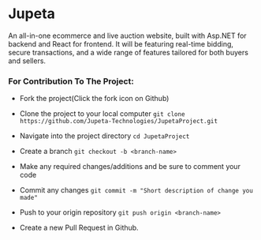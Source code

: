 # Jupeta
An all-in-one ecommerce and live auction website, built with Asp.NET for backend and React for frontend. It will be featuring real-time bidding, secure transactions, and a wide range of features tailored for both buyers and sellers. 

### For Contribution To The Project:
- Fork the project(Click the fork icon on Github)

- Clone the project to your local computer
    `git clone https://github.com/Jupeta-Technologies/JupetaProject.git`

- Navigate into the project directory 
    `cd JupetaProject`

- Create a branch
    `git checkout -b <branch-name>`

- Make any required changes/additions and be sure to comment your code

- Commit any changes
 `git commit -m "Short description of change you made"`

- Push to your origin repository
    `git push origin <branch-name>`

- Create a new Pull Request in Github.
